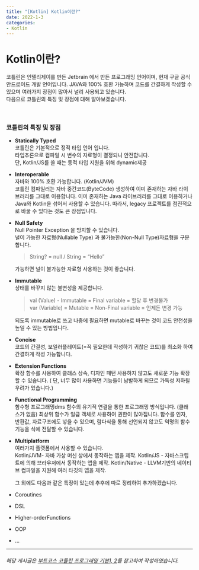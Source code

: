 ```yaml
---
title: "[Kotlin] Kotlin이란?"
date: 2022-1-3
categories:
- Kotlin
---
```


# Kotlin이란?  
코틀린은 인텔리제이를 만든 Jetbrain 에서 만든 프로그래밍 언어이며, 현재 구글 공식 안드로이드 개발 언어입니다. JAVA와 100% 호환 가능하며 코드를 간결하게 작성할 수 있으며 여러가지 장점이 많아서 널리 사용되고 있습니다.  
다음으로 코틀린의 특징 및 장점에 대해 알아보겠습니다.

<br>

### 코틀린의 특징 및 장점
- **Statically Typed**  
   코틀린은 기본적으로 정적 타입 언어 입니다.  
   타입추론으로 컴파일 시 변수의 자료형이 결정되니 안전합니다.  
   단, Kotlin/JS를 쓸 때는 동적 타입 지원을 위해 dynamic제공  

- **Interoperable**  
  자바와 100% 호환 가능합니다. (Kotlin/JVM)  
  코틀린 컴파일러는 자바 중간코드(ByteCode) 생성하여 이미 존재하는 자바 라이브러리를 그대로 이용합니다. 이미 존재하는 Java 라이브러리를 그대로 이용하거나 Java와 Kotlin을 섞어서 사용할 수 있습니다. 따라서, legacy 프로젝트를 점진적으로 바꿀 수 있다는 것도 큰 장점입니다.  

- **Null Safety**  
  Null Pointer Exception 을 방지할 수 있습니다.  
  널이 가능한 자료형(Nullable Type) 과 불가능한(Non-Null Type)자료형을 구분합니다.  
  > String? = null / String = “Hello”   

  가능하면 널이 불가능한 자료형 사용하는 것이 좋습니다.

- **Immutable**  
  상태를 바꾸지 않는 불변성을 제공합니다.
  > val (Value) - Immutable = Final variable = 할당 후 변경불가  
  > var (Variable) = Mutable = Non-Final variable = 언제든 변경 가능  
  
  되도록 immutable로 쓰고 나중에 필요하면 mutable로 바꾸는 것이 코드 안전성을 높일 수 있는 방법입니다.  

- **Concise**  
  코드의 간결성, 보일러플레이트(=꼭 필요한데 작성하기 귀찮은 코드)를 최소화 하여 간결하게 작성 가능합니다.  

- **Extension Functions**  
  확장 함수를 사용하여 클래스 상속, 디자인 패턴 사용하지 않고도 새로운 기능 확장 할 수 있습니다. ( 단, 너무 많이 사용하면 기능들이 남발하게 되므로 가독성  저하될 우려가 있습니다.)  

- **Functional Programming**  
  함수형 프로그래밍dms 함수의 유기적 연결을 통한 프로그래밍 방식입니다. (클래스가 없음) 최상위 함수가 일급 객체로 사용하여 권한이 많아집니다. 함수를 인자, 반환값, 자료구조에도 넣을 수 있으며, 람다식을 통해 선언되지 않고도 익명의 함수기능을 식에 전달할 수 있습니다.  

- **Multiplatform**  
  여러가지 플랫폼에서 사용할 수 있습니다.  
  Kotlin/JVM- 자바 가상 머신 상에서 동작하는 앱을 제작.
  Kotlin/JS - 자바스크립트에 의해 브라우저에서 동작하는 앱을 제작.  Kotlin/Native - LLVM기반의 네이티브 컴파일을 지원해 여러 타깃의 앱을 제작.

  그 외에도 다음과 같은 특징이 있는데 추후에 따로 정리하여 추가하겠습니다.  
  
- Coroutines
- DSL
- Higher-orderFunctions
- OOP
- …

---
###### 해당 게시글은 [부트코스 코틀린 프로그래밍 기본1, 2](https://www.boostcourse.org/mo234/joinLectures/44859)를 참고하여 작성하였습니다.

